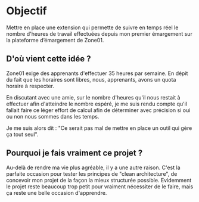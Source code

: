 # Objectif

Mettre en place une extension qui permette de suivre en temps réel le nombre d'heures de travail effectuées depuis mon premier émargement sur la plateforme d’émargement de Zone01.

## D'où vient cette idée ?

Zone01 exige des apprenants d'effectuer 35 heures par semaine. En dépit du fait que les horaires sont libres, nous, apprenants, avons un quota horaire à respecter.

En discutant avec une amie, sur le nombre d'heures qu'il nous restait à effectuer afin d'atteindre le nombre espéré, je me suis rendu compte qu'il fallait faire ce léger effort de calcul afin de déterminer avec précision si oui ou non nous sommes dans les temps.

Je me suis alors dit : "Ce serait pas mal de mettre en place un outil qui gère ça tout seul".

## Pourquoi je fais vraiment ce projet ?

Au-delà de rendre ma vie plus agréable, il y a une autre raison. C'est la parfaite occasion pour tester les principes de "clean architecture", de concevoir mon projet de la façon la mieux structurée possible.
Evidemment le projet reste beaucoup trop petit pour vraiment nécessiter de le faire, mais ça reste une belle occasion d'apprendre.
